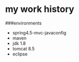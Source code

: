 my work history
===

###environments
- spring4.5-mvc-javaconfig
- maven
- jdk 1.8
- tomcat 8.5
- eclipse

